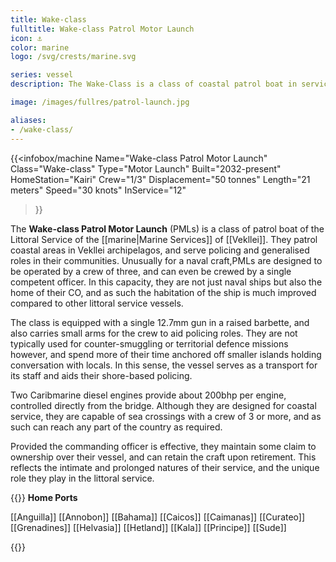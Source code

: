 ```yaml
---
title: Wake-class
fulltitle: Wake-class Patrol Motor Launch
icon: ⚓️
color: marine
logo: /svg/crests/marine.svg

series: vessel
description: The Wake-Class is a class of coastal patrol boat in service with the Vekllei Armed Forces.

image: /images/fullres/patrol-launch.jpg

aliases:
- /wake-class/
---
```

{{<infobox/machine
	Name="Wake-class Patrol Motor Launch"
	Class="Wake-class"
	Type="Motor Launch"
	Built="2032-present"
	HomeStation="Kairi"
	Crew="1/3"
	Displacement="50 tonnes"
	Length="21 meters"
	Speed="30 knots"
	InService="12"
>}}

The **Wake-class Patrol Motor Launch** (PMLs) is a class of patrol boat of the Littoral Service of the [[marine|Marine Services]] of [[Vekllei]]. They patrol coastal areas in Vekllei archipelagos, and serve policing and generalised roles in their communities. Unusually for a naval craft,PMLs are designed to be operated by a crew of three, and can even be crewed by a single competent officer. In this capacity, they are not just naval ships but also the home of their CO, and as such the habitation of the ship is much improved compared to other littoral service vessels.

The class is equipped with a single 12.7mm gun in a raised barbette, and also carries small arms for the crew to aid policing roles. They are not typically used for counter-smuggling or territorial defence missions however, and spend more of their time anchored off smaller islands holding conversation with locals. In this sense, the vessel serves as a transport for its staff and aids their shore-based policing.

Two Caribmarine diesel engines provide about 200bhp per engine, controlled directly from the bridge. Although they are designed for coastal service, they are capable of sea crossings with a crew of 3 or more, and as such can reach any part of the country as required.

Provided the commanding officer is effective, they maintain some claim to ownership over their vessel, and can retain the craft upon retirement. This reflects the intimate and prolonged natures of their service, and the unique role they play in the littoral service.

{{<note table>}}
**Home Ports**

[[Anguilla]]
[[Annobon]]
[[Bahama]]
[[Caicos]]
[[Caimanas]]
[[Curateo]]
[[Grenadines]]
[[Helvasia]]
[[Hetland]]
[[Kala]]
[[Principe]]
[[Sude]]

{{</note>}}
